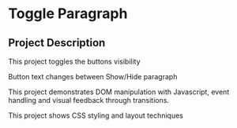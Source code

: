 # Toggle Paragraph

## Project Description

This project toggles the buttons visibility

Button text changes between Show/Hide paragraph

This project demonstrates DOM manipulation with Javascript, event handling and visual feedback through transitions.

This project shows CSS styling and layout techniques
